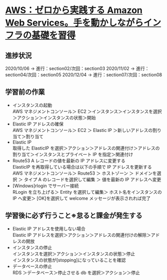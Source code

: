 # [AWS：ゼロから実践する Amazon Web Services。手を動かしながらインフラの基礎を習得](https://www.udemy.com/course/aws-and-infra/)

## 進捗状況

2020/10/06 -> 進行：section02/次回：section03
2020/11/02 -> 進行：section04/次回：section05
2020/12/04 -> 進行：section07/次回：section08

## 学習前の作業

- インスタンスの起動  
   AWS マネジメントコンソール＞ EC2 ＞インスタンス＞インスタンスを選択＞アクション＞インスタンスの状態＞開始
- Elastic IP アドレスの確保  
   AWS マネジメントコンソール＞ EC2 ＞ Elastic IP ＞新しいアドレスの割り当て＞割り当て
- Elastic IP  
   取得した ElasticIP を選択＞アクション＞アドレスの関連付け＞アドレスの割り当て＞インスタンスとプライベート IP を指定＞関連付け
- Route53 A レコードの値を最新の IP アドレスに変更する  
   ElasticIP を再取得している場合は以下の手順で IP アドレスを更新する  
   AWS マネジメントコンソール＞ Route53 ＞ ホストゾーン ＞ ドメインを選択 ＞ タイプ A のレコードを選択して編集 ＞ 値を最新の IP アドレスへ変更
- [Windows]rlogin でサーバー接続  
   RLogin を立ち上げる＞ Entity を選択して編集＞ ホスト名をインスタンスの IP へ変更＞ [OK]を選択して welcome メッセージが表示されれば完了

## 学習後に必ず行うこと※怠ると課金が発生する

- Elastic IP アドレスを使用しない場合  
   Elastic IP アドレスを選択＞アクション＞アドレスの関連付けの解除＞アドレスの開放
- インスタンスの停止  
   インスタンスを選択＞アクション＞インスタンスの状態＞停止  
   インスタンスの状態が[stopping]になっていることを確認
- データベースの停止  
   RDS ＞データベース＞停止させる db を選択＞アクション＞停止
